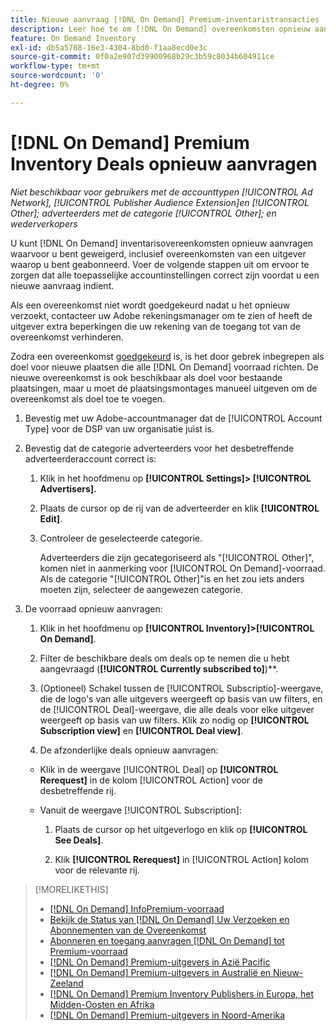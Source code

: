 ```yaml
---
title: Nieuwe aanvraag [!DNL On Demand] Premium-inventaristransacties
description: Leer hoe te om [!DNL On Demand] overeenkomsten opnieuw aan te vragen die eerder werden ontkend.
feature: On Demand Inventory
exl-id: db5a5708-16e3-4304-8bd0-f1aa8ecd0e3c
source-git-commit: 0f0a2e907d39900968b29c3b59c8034b604911ce
workflow-type: tm+mt
source-wordcount: '0'
ht-degree: 0%

---
```


# [!DNL On Demand] Premium Inventory Deals opnieuw aanvragen

*Niet beschikbaar voor gebruikers met de accounttypen  [!UICONTROL Ad Network],  [!UICONTROL Publisher Audience Extension]en  [!UICONTROL Other]; adverteerders met de categorie  [!UICONTROL Other]; en wederverkopers*

U kunt [!DNL On Demand] inventarisovereenkomsten opnieuw aanvragen waarvoor u bent geweigerd, inclusief overeenkomsten van een uitgever waarop u bent geabonneerd. Voer de volgende stappen uit om ervoor te zorgen dat alle toepasselijke accountinstellingen correct zijn voordat u een nieuwe aanvraag indient.

Als een overeenkomst niet wordt goedgekeurd nadat u het opnieuw verzoekt, contacteer uw Adobe rekeningsmanager om te zien of heeft de uitgever extra beperkingen die uw rekening van de toegang tot van de overeenkomst verhinderen.

Zodra een overeenkomst [goedgekeurd](/help/dsp/inventory/on-demand-inventory-view-status.md) is, is het door gebrek inbegrepen als doel voor nieuwe plaatsen die alle [!DNL On Demand] voorraad richten. De nieuwe overeenkomst is ook beschikbaar als doel voor bestaande plaatsingen, maar u moet de plaatsingsmontages manueel uitgeven om de overeenkomst als doel toe te voegen.

1. Bevestig met uw Adobe-accountmanager dat de [!UICONTROL Account Type] voor de DSP van uw organisatie juist is.

1. Bevestig dat de categorie adverteerders voor het desbetreffende adverteerderaccount correct is:

   1. Klik in het hoofdmenu op **[!UICONTROL Settings]> [!UICONTROL Advertisers].**

   1. Plaats de cursor op de rij van de adverteerder en klik **[!UICONTROL Edit]**.

   1. Controleer de geselecteerde categorie.

      Adverteerders die zijn gecategoriseerd als &quot;[!UICONTROL Other]&quot;, komen niet in aanmerking voor [!UICONTROL On Demand]-voorraad. Als de categorie &quot;[!UICONTROL Other]&quot;is en het zou iets anders moeten zijn, selecteer de aangewezen categorie<!-- [category](/help/dsp/admin/advertiser-settings.md) -->.

1. De voorraad opnieuw aanvragen:

   1. Klik in het hoofdmenu op **[!UICONTROL Inventory]>[!UICONTROL On Demand]**.

   1. Filter de beschikbare deals om deals op te nemen die u hebt aangevraagd (**[!UICONTROL Currently subscribed to]**)**.

   1. (Optioneel) Schakel tussen de [!UICONTROL Subscriptio]-weergave, die de logo&#39;s van alle uitgevers weergeeft op basis van uw filters, en de [!UICONTROL Deal]-weergave, die alle deals voor elke uitgever weergeeft op basis van uw filters. Klik zo nodig op **[!UICONTROL Subscription view]** en **[!UICONTROL Deal view]**.

   1. De afzonderlijke deals opnieuw aanvragen:
   * Klik in de weergave [!UICONTROL Deal] op **[!UICONTROL Rerequest]** in de kolom [!UICONTROL Action] voor de desbetreffende rij.

   * Vanuit de weergave [!UICONTROL Subscription]:

      1. Plaats de cursor op het uitgeverlogo en klik op **[!UICONTROL See Deals]**.

      1. Klik **[!UICONTROL Rerequest]** in [!UICONTROL Action] kolom voor de relevante rij.


>[!MORELIKETHIS]
>
>* [ [!DNL On Demand] InfoPremium-voorraad](on-demand-inventory-about.md)
>* [Bekijk de Status van  [!DNL On Demand] Uw Verzoeken en Abonnementen van de Overeenkomst](on-demand-inventory-view-status.md)
>* [Abonneren en toegang aanvragen  [!DNL On Demand] tot Premium-voorraad](on-demand-inventory-subscribe.md)
>* [[!DNL On Demand] Premium-uitgevers in Azië Pacific](on-demand-inventory-publishers-apac.md)
>* [[!DNL On Demand] Premium-uitgevers in Australië en Nieuw-Zeeland](on-demand-inventory-publishers-anz.md)
>* [[!DNL On Demand] Premium Inventory Publishers in Europa, het Midden-Oosten en Afrika](on-demand-inventory-publishers-emea.md)
>* [[!DNL On Demand] Premium-uitgevers in Noord-Amerika](on-demand-inventory-publishers-na.md)

